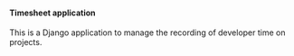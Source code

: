 #### Timesheet application

This is a Django application to manage the recording of developer time on projects.
